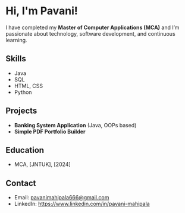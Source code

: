 # Hi, I'm Pavani!

I have completed my **Master of Computer Applications (MCA)** and I’m passionate about technology, software development, and continuous learning.

## Skills
- Java
- SQL
- HTML, CSS
- Python

## Projects
- **Banking System Application** (Java, OOPs based)
- **Simple PDF Portfolio Builder**

## Education
- MCA, [JNTUK], [2024]

## Contact
- Email: pavanimahipala666@gmail.com
- LinkedIn: https://www.linkedin.com/in/pavani-mahipala
